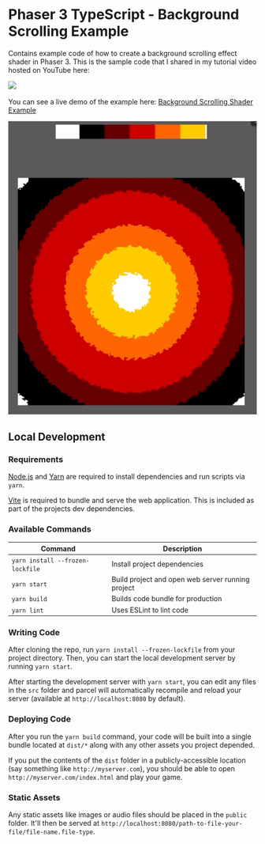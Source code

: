 # Phaser 3 TypeScript - Background Scrolling Example

Contains example code of how to create a background scrolling effect shader in Phaser 3. This is the sample code that I shared in my tutorial video hosted on YouTube here:

[<img src="https://i.ytimg.com/vi/4a99UlaQA9k/hqdefault.jpg">](https://youtu.be/4a99UlaQA9k "Phaser 3 Shader Tutorial — Recreating EarthBound’s Background Scrolling Effect")

You can see a live demo of the example here: [Background Scrolling Shader Example](https://devshareacademy.github.io/phaser-3-typescript-games-and-examples/examples/3.90/background-scrolling-shader-example/index.html)

![Shader Example 1](./docs/example.gif?raw=true)

## Local Development

### Requirements

[Node.js](https://nodejs.org) and [Yarn](https://yarnpkg.com/) are required to install dependencies and run scripts via `yarn`.

[Vite](https://vitejs.dev/) is required to bundle and serve the web application. This is included as part of the projects dev dependencies.

### Available Commands

| Command | Description |
|---------|-------------|
| `yarn install --frozen-lockfile` | Install project dependencies |
| `yarn start` | Build project and open web server running project |
| `yarn build` | Builds code bundle for production |
| `yarn lint` | Uses ESLint to lint code |

### Writing Code

After cloning the repo, run `yarn install --frozen-lockfile` from your project directory. Then, you can start the local development
server by running `yarn start`.

After starting the development server with `yarn start`, you can edit any files in the `src` folder
and parcel will automatically recompile and reload your server (available at `http://localhost:8080`
by default).

### Deploying Code

After you run the `yarn build` command, your code will be built into a single bundle located at
`dist/*` along with any other assets you project depended.

If you put the contents of the `dist` folder in a publicly-accessible location (say something like `http://myserver.com`),
you should be able to open `http://myserver.com/index.html` and play your game.

### Static Assets

Any static assets like images or audio files should be placed in the `public` folder. It'll then be served at `http://localhost:8080/path-to-file-your-file/file-name.file-type`.
